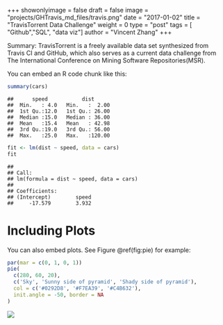 +++
showonlyimage = false
draft = false
image = "projects/GHTravis_md_files/travis.png"
date = "2017-01-02"
title = "TravisTorrent Data Challenge"
weight = 0
type = "post"
tags = [
"Github","SQL",
"data viz"]
author = "Vincent Zhang"
+++

Summary: TravisTorrent is a freely available data set synthesized from Travis CI and GitHub, which also serves as a current data challenge from The International Conference on Mining Software Repositories(MSR).

<!--more-->
You can embed an R code chunk like this:

``` r
summary(cars)
```

    ##      speed           dist       
    ##  Min.   : 4.0   Min.   :  2.00  
    ##  1st Qu.:12.0   1st Qu.: 26.00  
    ##  Median :15.0   Median : 36.00  
    ##  Mean   :15.4   Mean   : 42.98  
    ##  3rd Qu.:19.0   3rd Qu.: 56.00  
    ##  Max.   :25.0   Max.   :120.00

``` r
fit <- lm(dist ~ speed, data = cars)
fit
```

    ## 
    ## Call:
    ## lm(formula = dist ~ speed, data = cars)
    ## 
    ## Coefficients:
    ## (Intercept)        speed  
    ##     -17.579        3.932

Including Plots
===============

You can also embed plots. See Figure @ref(fig:pie) for example:

``` r
par(mar = c(0, 1, 0, 1))
pie(
  c(280, 60, 20),
  c('Sky', 'Sunny side of pyramid', 'Shady side of pyramid'),
  col = c('#0292D8', '#F7EA39', '#C4B632'),
  init.angle = -50, border = NA
)
```

<img src="../GHTravis_md_files/figure-markdown_github/pie-1.png" class="img-responsive" style="display: block; margin: auto;" />
